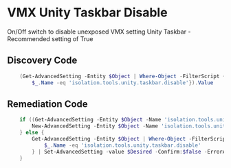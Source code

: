 # VMX Unity Taskbar Disable
On/Off switch to disable unexposed VMX setting Unity Taskbar - Recommended setting of True
## Discovery Code
```powershell
    (Get-AdvancedSetting -Entity $Object | Where-Object -FilterScript {
        $_.Name -eq 'isolation.tools.unity.taskbar.disable'}).Value
```

## Remediation Code
```powershell
    if ((Get-AdvancedSetting -Entity $Object -Name 'isolation.tools.unity.taskbar.disable') -eq $null) {
        New-AdvancedSetting -Entity $Object -Name 'isolation.tools.unity.taskbar.disable' -Value $Desired -Confirm:$false -ErrorAction Stop
    } else {
        Get-AdvancedSetting -Entity $Object | Where-Object -FilterScript {
            $_.Name -eq 'isolation.tools.unity.taskbar.disable'
        } | Set-AdvancedSetting -value $Desired -Confirm:$false -ErrorAction Stop
    }
```
